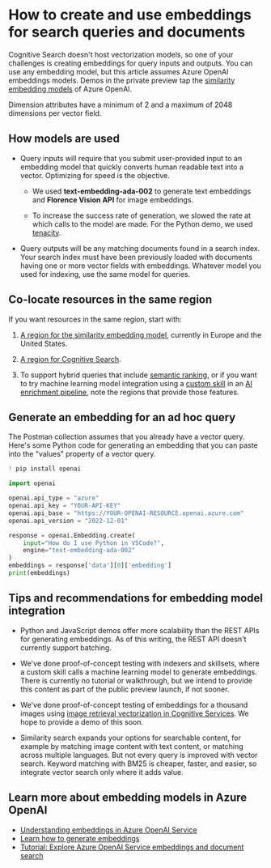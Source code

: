 # How to create and use embeddings for search queries and documents

Cognitive Search doesn't host vectorization models, so one of your challenges is creating embeddings for query inputs and outputs. You can use any embedding model, but this article assumes Azure OpenAI embeddings models. Demos in the private preview tap the [similarity embedding models](https://learn.microsoft.com/azure/cognitive-services/openai/concepts/models#embeddings-models) of Azure OpenAI.

Dimension attributes have a minimum of 2 and a maximum of 2048 dimensions per vector field.

## How models are used

+ Query inputs will require that you submit user-provided input to an embedding model that quickly converts human readable text into a vector. Optimizing for speed is the objective. 

  + We used **text-embedding-ada-002** to generate text embeddings and **Florence Vision API** for image embeddings.

  + To increase the success rate of generation, we slowed the rate at which calls to the model are made. For the Python demo, we used [tenacity](https://pypi.org/project/tenacity/).

+ Query outputs will be any matching documents found in a search index. Your search index must have been previously loaded with documents having one or more vector fields with embeddings. Whatever model you used for indexing, use the same model for queries.

## Co-locate resources in the same region

If you want resources in the same region, start with:

1. [A region for the similarity embedding model](https://learn.microsoft.com/azure/cognitive-services/openai/concepts/models#embeddings-models-1), currently in Europe and the United States.

1. [A region for Cognitive Search](https://azure.microsoft.com/explore/global-infrastructure/products-by-region/?products=cognitive-search). 

1. To support hybrid queries that include [semantic ranking](https://learn.microsoft.com/azure/search/semantic-how-to-query-request?tabs=portal%2Cportal-query), or if you want to try machine learning model integration using a [custom skill](https://learn.microsoft.com/azure/search/cognitive-search-custom-skill-interface) in an [AI enrichment pipeline](https://learn.microsoft.com/azure/search/cognitive-search-concept-intro), note the regions that provide those features.

## Generate an embedding for an ad hoc query

The Postman collection assumes that you already have a vector query. Here's some Python code for generating an embedding that you can paste into the "values" property of a vector query.

```python
! pip install openai

import openai

openai.api_type = "azure"
openai.api_key = "YOUR-API-KEY"
openai.api_base = "https://YOUR-OPENAI-RESOURCE.openai.azure.com"
openai.api_version = "2022-12-01"

response = openai.Embedding.create(
    input="How do I use Python in VSCode?",
    engine="text-embedding-ada-002"
)
embeddings = response['data'][0]['embedding']
print(embeddings)
```

## Tips and recommendations for embedding model integration

+ Python and JavaScript demos offer more scalability than the REST APIs for generating embeddings. As of this writing, the REST API doesn't currently support batching.

+ We've done proof-of-concept testing with indexers and skillsets, where a custom skill calls a machine learning model to generate embeddings. There is currently no tutorial or walkthrough, but we intend to provide this content as part of the public preview launch, if not sooner.

+ We've done proof-of-concept testing of embeddings for a thousand images using [image retrieval vectorization in Cognitive Services](https://learn.microsoft.com/azure/cognitive-services/computer-vision/how-to/image-retrieval). We hope to provide a demo of this soon.

+ Similarity search expands your options for searchable content, for example by matching image content with text content, or matching across multiple languages. But not every query is improved with vector search. Keyword matching with BM25 is cheaper, faster, and easier, so integrate vector search only where it adds value.

## Learn more about embedding models in Azure OpenAI

+ [Understanding embeddings in Azure OpenAI Service](https://learn.microsoft.com/azure/cognitive-services/openai/concepts/understand-embeddings)
+ [Learn how to generate embeddings](https://learn.microsoft.com/azure/cognitive-services/openai/how-to/embeddings?tabs=console)
+ [Tutorial: Explore Azure OpenAI Service embeddings and document search](https://learn.microsoft.com/azure/cognitive-services/openai/tutorials/embeddings?tabs=command-line)
